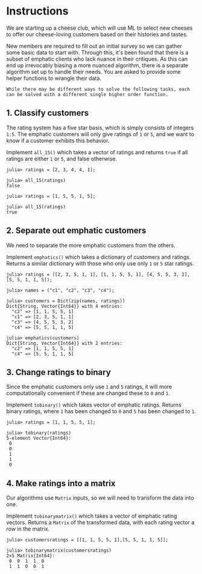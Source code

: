 # Instructions

We are starting up a cheese club, which will use ML to select new cheeses to offer our cheese-loving customers based on their histories and tastes.

New members are required to fill out an initial survey so we can gather some basic data to start with.
Through this, it's been found that there is a subset of emphatic clients who lack nuance in their critiques.
As this can end up irrevocably biasing a more nuanced algorithm, there is a separate algorithm set up to handle their needs.
You are asked to provide some helper functions to wrangle their data.

~~~~exercism/note
While there may be different ways to solve the following tasks, each can be solved with a different single higher order function.
~~~~

## 1. Classify customers

The rating system has a five star basis, which is simply consists of integers `1:5`.
The emphatic customers will only give ratings of `1` or `5`, and we want to know if a customer exhibits this behavior.

Implement `all_15()` which takes a vector of ratings and returns `true` if all ratings are either `1` or `5`, and false otherwise.

```julia-repl
julia> ratings = [2, 3, 4, 4, 1];

julia> all_15(ratings)
false

julia> ratings = [1, 5, 5, 1, 5];

julia> all_15(ratings)
true
```

## 2. Separate out emphatic customers

We need to separate the more emphatic customers from the others.

Implement `emphatics()` which takes a dictionary of customers and ratings.
Returns a similar dictionary with those who only use only `1` or `5` star ratings.

```julia-repl
julia> ratings = ([2, 3, 5, 1, 1], [1, 1, 5, 5, 1], [4, 5, 5, 3, 2], [5, 5, 1, 1, 5]);

julia> names = ("c1", "c2", "c3", "c4");

julia> customers = Dict(zip(names, ratings))
Dict{String, Vector{Int64}} with 4 entries:
  "c2" => [1, 1, 5, 5, 1]
  "c1" => [2, 3, 5, 1, 1]
  "c3" => [4, 5, 5, 3, 2]
  "c4" => [5, 5, 1, 1, 5]

julia> emphatics(customers)
Dict{String, Vector{Int64}} with 2 entries:
  "c2" => [1, 1, 5, 5, 1]
  "c4" => [5, 5, 1, 1, 5]
```

## 3. Change ratings to binary

Since the emphatic customers only use `1` and `5` ratings, it will more computationally convenient if these are changed these to `0` and `1`.

Implement `tobinary()` which takes vector of emphatic ratings.
Returns binary ratings, where `1` has been changed to `0` and `5` has been changed to `1`.

```julia-repl
julia> ratings = [1, 1, 5, 5, 1];

julia> tobinary(ratings)
5-element Vector{Int64}:
 0
 0
 1
 1
 0
```

## 4. Make ratings into a matrix

Our algorithms use `Matrix` inputs, so we will need to transform the data into one.

Implement `tobinarymatrix()` which takes a vector of emphatic rating vectors.
Returns a `Matrix` of the transformed data, with each rating vector a *row* in the matrix.

```julia-repl
julia> customersratings = [[1, 1, 5, 5, 1],[5, 5, 1, 1, 5]];

julia> tobinarymatrix(customersratings)
2×5 Matrix{Int64}:
 0  0  1  1  0
 1  1  0  0  1
```

